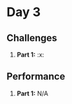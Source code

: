 # Day 3

## Challenges
<ol>
    <li><b>Part 1:</b> :x:</li>
</ol>

## Performance
<ol>
    <li><b>Part 1:</b> N/A</li>
</ol>